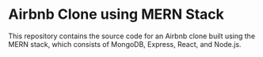 # Airbnb Clone using MERN Stack

This repository contains the source code for an Airbnb clone built using the MERN stack, which consists of MongoDB, Express, React, and Node.js.
